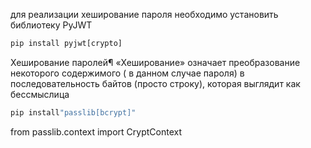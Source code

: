 для реализации хеширование пароля необходимо установить библиотеку PyJWT
```python
pip install pyjwt[crypto]
```

Хеширование паролей¶
«Хеширование» означает преобразование некоторого содержимого (
в данном случае пароля) в последовательность 
байтов (просто строку), которая выглядит как бессмыслица

```python
pip install"passlib[bcrypt]"
```

from passlib.context import CryptContext